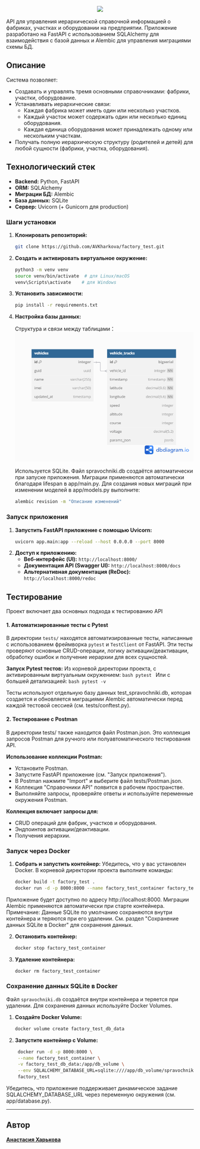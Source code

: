 
<p align="center">
  <img src="https://capsule-render.vercel.app/api?type=waving&color=fdc500&height=110&section=header&text=API%20cправочников%20предприятия&fontColor=2e363a&animation=fadeIn&fontSize=32&fontAlign=50&fontAlignY=24" />
</p>

API для управления иерархической справочной информацией о фабриках, участках и оборудовании на предприятии.
Приложение разработано на FastAPI с использованием SQLAlchemy для взаимодействия с базой данных и Alembic для управления миграциями схемы БД.

## Описание

Система позволяет:
- Создавать и управлять тремя основными справочниками: фабрики, участки,
  оборудование.
- Устанавливать иерархические связи:
  - Каждая фабрика может иметь один или несколько участков.
  - Каждый участок может содержать один или несколько единиц оборудования.
  - Каждая единица оборудования может принадлежать одному или нескольким
    участкам.
- Получать полную иерархическую структуру (родителей и детей) для любой
  сущности (фабрики, участка, оборудования).

## Технологический стек

- **Backend:** Python, FastAPI
- **ORM:** SQLAlchemy
- **Миграции БД:** Alembic
- **База данных:** SQLite
- **Сервер:** Uvicorn (+ Gunicorn для production)

### Шаги установки

1.  **Клонировать репозиторий:**
    ```bash
    git clone https://github.com/AVKharkova/factory_test.git
    ```

2.  **Создать и активировать виртуальное окружение:**
    ```bash
    python3 -m venv venv
    source venv/bin/activate  # для Linux/macOS
    venv\Scripts\activate    # для Windows
    ```

3.  **Установить зависимости:**
    ```bash
    pip install -r requirements.txt
    ```

4.  **Настройка базы данных:**

    Структура и связи между таблицами：
    ![Схема базы данных](dbdiagram.png)

    Используется SQLite. Файл spravochniki.db создаётся автоматически при запуске приложения. Миграции применяются автоматически благодаря lifespan в app/main.py. Для создания новых миграций при изменении моделей в app/models.py выполните:
    ```bash
    alembic revision -m "Описание изменений"
    ```

### Запуск приложения

1.  **Запустить FastAPI приложение с помощью Uvicorn:**
    ```bash
    uvicorn app.main:app --reload --host 0.0.0.0 --port 8000
    ```
2.  **Доступ к приложению:**
    *   **Веб-интерфейс (UI):** `http://localhost:8000/`
    *   **Документация API (Swagger UI):** `http://localhost:8000/docs`
    *   **Альтернативная документация (ReDoc):** `http://localhost:8000/redoc`

## Тестирование

Проект включает два основных подхода к тестированию API

#### 1. Автоматизированные тесты с Pytest

В директории `tests/` находятся автоматизированные тесты, написанные с использованием фреймворка `pytest` и `TestClient` от FastAPI. Эти тесты проверяют основные CRUD-операции, логику активации/деактивации, обработку ошибок и получение иерархии для всех сущностей.

**Запуск Pytest тестов:**
Из корневой директории проекта, с активированным виртуальным окружением:
    ```bash
    pytest
    ```
Или с большей детализацией:
    ```bash
    pytest -v
    ```

Тесты используют отдельную базу данных test_spravochniki.db, которая создается и обновляется миграциями Alembic автоматически перед каждой тестовой сессией (см. tests/conftest.py).

#### 2. Тестирование с Postman
В директории tests/ также находится файл Postman.json. Это коллекция
запросов Postman для ручного или полуавтоматического тестирования API.

**Использование коллекции Postman:**
* Установите Postman.
* Запустите FastAPI приложение (см. "Запуск приложения").
* В Postman нажмите "Import" и выберите файл tests/Postman.json.
* Коллекция "Справочники API" появится в рабочем пространстве.
* Выполняйте запросы, проверяйте ответы и используйте переменные окружения Postman.

**Коллекция включает запросы для:**
* CRUD операций для фабрик, участков и оборудования.
* Эндпоинтов активации/деактивации.
* Получения иерархии.

### Запуск через Docker

1. **Собрать и запустить контейнер:**
Убедитесь, что у вас установлен Docker. В корневой директории проекта выполните команды:
    ```bash
    docker build -t factory_test .
    docker run -d -p 8000:8000 --name factory_test_container factory_test
    ```
Приложение будет доступно по адресу http://localhost:8000. Миграции Alembic
применяются автоматически при старте контейнера. Примечание: Данные SQLite
по умолчанию сохраняются внутри контейнера и теряются при его удалении.
См. раздел "Сохранение данных SQLite в Docker" для сохранения данных.

2. **Остановить контейнер:**
    ```bash
    docker stop factory_test_container
    ```

3. **Удаление контейнера:**
    ```bash
    docker rm factory_test_container
    ```

### Сохранение данных SQLite в Docker

Файл `spravochniki.db` создаётся внутри контейнера и теряется при удалении.
Для сохранения данных используйте Docker Volumes.

1. **Создайте Docker Volume:**
   ```bash
   docker volume create factory_test_db_data
   ```

2. **Запустите контейнер с Volume:**
   ```bash
    docker run -d -p 8000:8000 \
    --name factory_test_container \
    -v factory_test_db_data:/app/db_volume \
    --env SQLALCHEMY_DATABASE_URL=sqlite:////app/db_volume/spravochniki.db \
    factory_test
   ```
Убедитесь, что приложение поддерживает динамическое задание SQLALCHEMY_DATABASE_URL 
через переменную окружения (см. app/database.py).

---
## Автор
**[Анастасия Харькова](https://github.com/AVKharkova)**
